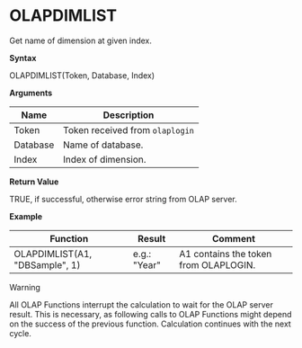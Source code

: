 # OLAPDIMLIST

Get name of dimension at given index.

**Syntax**

OLAPDIMLIST(Token, Database, Index)

**Arguments**

| Name     | Description                     |
|----------|---------------------------------|
| Token    | Token received from `olaplogin` |
| Database | Name of database.               |
| Index    | Index of dimension.             |

**Return Value**

TRUE, if successful, otherwise error string from OLAP server.

**Example**

| Function                       | Result       | Comment                               |
|--------------------------------|--------------|---------------------------------------|
| OLAPDIMLIST(A1, "DBSample", 1) | e.g.: "Year" | A1 contains the token from OLAPLOGIN. |

<div class="warning">

<div class="title">

Warning

</div>

All OLAP Functions interrupt the calculation to wait for the OLAP server
result. This is necessary, as following calls to OLAP Functions might
depend on the success of the previous function. Calculation continues
with the next cycle.

</div>
